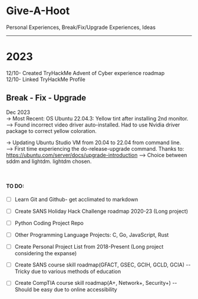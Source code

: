 # Give-A-Hoot
Personal Experiences, Break/Fix/Upgrade Experiences, Ideas <br>
**************************************************
# 2023<br>
12/10- Created TryHackMe Advent of Cyber experience roadmap <br>
12/10- Linked TryHackMe Profile <br>

## Break - Fix - Upgrade
Dec 2023<br>
-> Most Recent: OS Ubuntu 22.04.3: Yellow tint after installing 2nd monitor.  
  --> Found incorrect video driver auto-installed.  Had to use Nvidia driver package to correct yellow coloration.

-> Updating Ubuntu Studio VM from 20.04 to 22.04 from command line.  
  --> First time experiencing the do-release-upgrade command.  Thanks to: https://ubuntu.com/server/docs/upgrade-introduction
  --> Choice between sddm and lightdm.  lightdm chosen.
  
  <br>

#### TO DO:
- [ ] Learn Git and Github- get acclimated to markdown
- [ ] Create SANS Holiday Hack Challenge roadmap 2020-23 (Long project)
- [ ] Python Coding Project Repo
- [ ] Other Programming Language Projects: C, Go, JavaScript, Rust
- [ ] Create Personal Project List from 2018-Present (Long project considering the expanse)
- [ ] Create SANS course skill roadmap(GFACT, GSEC, GCIH, GCLD, GCIA) --Tricky due to various methods of education
- [ ] Create CompTIA course skill roadmap(A+, Network+, Security+) --Should be easy due to online accessibility
      
